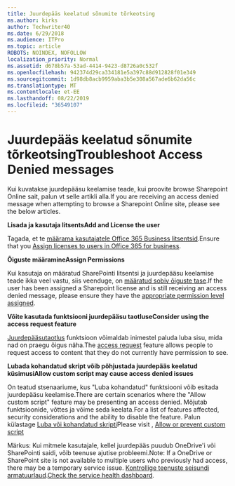 ```yaml
---
title: Juurdepääs keelatud sõnumite tõrkeotsing
ms.author: kirks
author: Techwriter40
ms.date: 6/29/2018
ms.audience: ITPro
ms.topic: article
ROBOTS: NOINDEX, NOFOLLOW
localization_priority: Normal
ms.assetid: d678b57a-53ad-4414-9423-d8726a0c532f
ms.openlocfilehash: 942374d29ca334181e5a397c88d912828f01e349
ms.sourcegitcommit: 1d98db8acb9959aba3b5e308a567ade6b62da56c
ms.translationtype: MT
ms.contentlocale: et-EE
ms.lasthandoff: 08/22/2019
ms.locfileid: "36549107"
---
```

# <a name="troubleshoot-access-denied-messages"></a><span data-ttu-id="a5118-102">Juurdepääs keelatud sõnumite tõrkeotsing</span><span class="sxs-lookup"><span data-stu-id="a5118-102">Troubleshoot Access Denied messages</span></span>

<span data-ttu-id="a5118-103">Kui kuvatakse juurdepääsu keelamise teade, kui proovite browse Sharepoint Online sait, palun vt selle artikli alla.</span><span class="sxs-lookup"><span data-stu-id="a5118-103">If you are receiving an access denied message when attempting to browse a Sharepoint Online site, please see the below articles.</span></span>

<span data-ttu-id="a5118-104">**Lisada ja kasutaja litsents**</span><span class="sxs-lookup"><span data-stu-id="a5118-104">**Add and License the user**</span></span>

<span data-ttu-id="a5118-105">Tagada, et te [määrama kasutajatele Office 365 Business litsentsid](https://docs.microsoft.com/office365/admin/subscriptions-and-billing/assign-licenses-to-users?view=o365-worldwide&amp;tabs=One).</span><span class="sxs-lookup"><span data-stu-id="a5118-105">Ensure that you [Assign licenses to users in Office 365 for business](https://docs.microsoft.com/office365/admin/subscriptions-and-billing/assign-licenses-to-users?view=o365-worldwide&amp;tabs=One).</span></span>

<span data-ttu-id="a5118-106">**Õiguste määramine**</span><span class="sxs-lookup"><span data-stu-id="a5118-106">**Assign Permissions**</span></span>

<span data-ttu-id="a5118-107">Kui kasutaja on määratud SharePointi litsentsi ja juurdepääsu keelamise teade ikka veel vastu, siis veenduge, on [määratud sobiv õiguste tase](https://docs.microsoft.com/sharepoint/understanding-permission-levels).</span><span class="sxs-lookup"><span data-stu-id="a5118-107">If the user has been assigned a Sharepoint license and is still receiving an access denied message, please ensure they have the [appropriate permission level assigned](https://docs.microsoft.com/sharepoint/understanding-permission-levels).</span></span>

<span data-ttu-id="a5118-108">**Võite kasutada funktsiooni juurdepääsu taotluse**</span><span class="sxs-lookup"><span data-stu-id="a5118-108">**Consider using the access request feature**</span></span>

<span data-ttu-id="a5118-109">[Juurdepääsutaotlus](https://support.office.com/article/Set-up-and-manage-access-requests-94B26E0B-2822-49D4-929A-8455698654B3) funktsioon võimaldab inimestel paluda luba sisu, mida nad on praegu õigus näha.</span><span class="sxs-lookup"><span data-stu-id="a5118-109">The [access request](https://support.office.com/article/Set-up-and-manage-access-requests-94B26E0B-2822-49D4-929A-8455698654B3) feature allows people to request access to content that they do not currently have permission to see.</span></span> 

<span data-ttu-id="a5118-110">**Lubada kohandatud skript võib põhjustada juurdepääs keelatud küsimusi**</span><span class="sxs-lookup"><span data-stu-id="a5118-110">**Allow custom script may cause access denied issues**</span></span>

<span data-ttu-id="a5118-111">On teatud stsenaariume, kus "Luba kohandatud" funktsiooni võib esitada juurdepääsu keelamise.</span><span class="sxs-lookup"><span data-stu-id="a5118-111">There are certain scenarios where the "Allow custom script" feature may be presenting an access denied.</span></span> <span data-ttu-id="a5118-112">Mõjutab funktsioonide, võttes ja võime seda keelata.</span><span class="sxs-lookup"><span data-stu-id="a5118-112">For a list of features affected, security considerations and the ability to disable the feature.</span></span> <span data-ttu-id="a5118-113">Palun külastage [Luba või kohandatud skripti](https://docs.microsoft.com/sharepoint/allow-or-prevent-custom-script)</span><span class="sxs-lookup"><span data-stu-id="a5118-113">Please visit , [Allow or prevent custom script](https://docs.microsoft.com/sharepoint/allow-or-prevent-custom-script)</span></span>

<span data-ttu-id="a5118-114">Märkus: Kui mitmele kasutajale, kellel juurdepääs puudub OneDrive'i või SharePointi saidi, võib teenuse ajutise probleemi.</span><span class="sxs-lookup"><span data-stu-id="a5118-114">Note: If a OneDrive or SharePoint site is not available to multiple users who previously had access, there may be a temporary service issue.</span></span> <span data-ttu-id="a5118-115">[Kontrollige teenuste seisundi armatuurlaud](https://portal.office.com/adminportal/home#/servicehealth).</span><span class="sxs-lookup"><span data-stu-id="a5118-115">[Check the service health dashboard](https://portal.office.com/adminportal/home#/servicehealth).</span></span>


  

